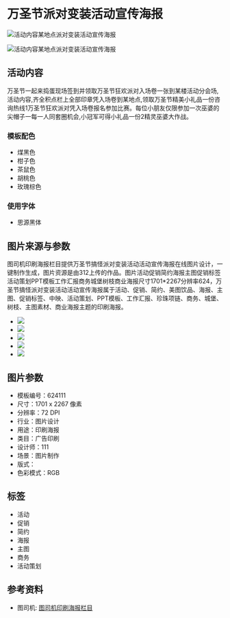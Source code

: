 # 万圣节派对变装活动宣传海报

![活动内容某地点派对变装活动宣传海报](//img.tusij.com/qiantu_assets/user_download_ue/2021-05-16/qt_01c52b8b98299e350c677ea41b6b8f96_34835.jpg?auth_key=2372510804-0-0-268f36d43cf031e2a4c621f0101258f4&x-oss-process=image/resize,m_fixed,h_933,w_700/crop,x_0,y_0,w_700,h_476)

![活动内容某地点派对变装活动宣传海报](//img.tusij.com/qiantu_assets/user_download_ue/2021-05-16/qt_01c52b8b98299e350c677ea41b6b8f96_34835.jpg?auth_key=2372510804-0-0-268f36d43cf031e2a4c621f0101258f4&x-oss-process=image/resize,m_fixed,h_933,w_700/crop,x_0,y_476,w_700,h_700)

## 活动内容

万圣节一起来捣蛋现场签到并领取万圣节狂欢派对入场卷一张到某楼活动分会场,活动内容,齐全积点栏上全部印章凭入场卷到某地点,领取万圣节精美小礼品一份咨询热线1万圣节狂欢派对凭入场卷报名参加比赛。每位小朋友仅限参加一次巫婆的尖帽子一每一人同套圈机会,小冠军可得小礼品一份2精灵巫婆大作战。

### 模板配色
- 煤黑色
- 柑子色
- 茶鼠色
- 胡桃色
- 玫瑰棕色

### 使用字体
- 思源黑体

## 图片来源与参数

图司机印刷海报栏目提供万圣节搞怪派对变装活动活动宣传海报在线图片设计，一键制作生成，图片资源是由312上传的作品。图片活动促销简约海报主图促销标签活动策划PPT模板工作汇报商务城堡树枝商业海报尺寸1701*2267分辨率624，万圣节搞怪派对变装活动活动宣传海报属于活动、促销、简约、美图饮品、海报、主图、促销标签、中映、活动策划、PPT模板、工作汇报、珍珠项链、商务、城堡、树枝、主图素材、商业海报主题的印刷海报。

- ![](https://img.tusij.com/qiantu_assets/58pic/design/20210516/c0dbcccc-b630-11eb-9877-00163e04e108.png!l1600?auth_key=1765929600-0-0-a6a25786ebf1637fd0abf11d8fe33b41)
- ![](https://img.tusij.com/qiantu_assets/58pic/design/20210516/c19680d0-b630-11eb-9877-00163e04e108.png!l1600?auth_key=1765929600-0-0-9a0138fa40ee251dd848b4fc740b2f4d)
- ![](https://img.tusij.com/qiantu_assets/58pic/design/20210516/c1e04c42-b630-11eb-9877-00163e04e108.png!l1600?auth_key=1765929600-0-0-ac32729411046685b90e90fa408bf819)
- ![](https://img.tusij.com/qiantu_assets/58pic/design/20210516/c230a7aa-b630-11eb-9877-00163e04e108.png!l1600?auth_key=1765929600-0-0-9afd00042c36bb6c4ccda98d2e4d320f)
- ![](https://img.tusij.com/qiantu_assets/58pic/design/20210516/c258cb90-b630-11eb-9877-00163e04e108.png!l1600?auth_key=1765929600-0-0-f189ff22a0bc28ee9a0bd6b53cbacff6)

## 图片参数
- 模板编号：624111
- 尺寸：1701 x 2267 像素
- 分辨率：72 DPI
- 行业：图片设计
- 用途：印刷海报
- 类目：广告印刷
- 设计师：111
- 场景：图片制作
- 版式：
- 色彩模式：RGB

## 标签
- 活动
- 促销
- 简约
- 海报
- 主图
- 商务
- 活动策划

## 参考资料
- 图司机: [图司机印刷海报栏目](//tusij.com)